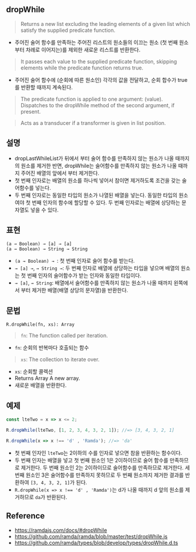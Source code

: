 ## dropWhile
> Returns a new list excluding the leading elements of a given list which satisfy the supplied predicate function.
- 주어진 술어 함수를 만족하는 주어진 리스트의 원소들의 이끄는 원소 (첫 번째 원소부터 차례로 이어지는)를 제외한 새로운 리스트를 반환한다.
> It passes each value to the supplied predicate function, skipping elements while the predicate function returns true.
- 주어진 술어 함수에 (순회에 따른 원소인) 각각의 값을 전달하고, 순회 합수가 true를 반환할 때까지 계속된다.
> The predicate function is applied to one argument: (value).
> Dispatches to the dropWhile method of the second argument, if present.

> Acts as a transducer if a transformer is given in list position.

## 설명

- dropLastWhileList가 뒤에서 부터 술어 함수를 만족하지 않는 원소가 나올 때까지의 원소를 제거한 반면, dropWhile는 술어함수를 만족하지 않는 원소가 나올 때까지 주어진 배열의 앞에서 부터 제거한다.
- 첫 번째 인자로는 배열의 원소를 하나씩 넣어서 참이면 제거하도록 조건을 갖는 술어함수를 넣는다.
- 두 번째 인자로는 동일한 타입의 원소가 나열된 배열을 넣는다. 동일한 타입의 원소여야 첫 번째 인자의 함수에 할당할 수 있다. 두 번째 인자로는 배열에 상당하는 문자열도 넣을 수 있다.

## 표현

```
(a → Boolean) → [a] → [a]
(a → Boolean) → String → String
```
- `(a → Boolean) → `: 첫 번째 인자로 술어 함수를 받는다.
- `→ [a] →`, `→ String →`: 두 번째 인자로 배열에 상당하는 타입을 넣으며 배열의 원소는 첫 번째 인자의 술어함수가 받는 인자와 동일한 타입이다.
- `→ [a]`, `→ String`: 배열에서 술어함수를 만족하지 않는 원소가 나올 때까지 왼쪽에서 부터 제거한 배열(배열 상당의 문자열)을 반환한다.

## 문법

```
R.dropWhile(fn, xs): Array
```
> `fn`: The function called per iteration.
- `fn`: 순회의 반복마다 호출되는 함수
> `xs`: The collection to iterate over.
- `xs`: 순회할 콜렉션
- Returns Array A new array.
- 새로운 배열을 반환한다.

## 예제

```js
const lteTwo = x => x <= 2;

R.dropWhile(lteTwo, [1, 2, 3, 4, 3, 2, 1]); //=> [3, 4, 3, 2, 1]

R.dropWhile(x => x !== 'd' , 'Ramda'); //=> 'da'
```
- 첫 번째 인자인 `lteTwo`는 2이하의 수를 인자로 넣으면 참을 반환하는 함수이다.
- 두 번째 인자는 배열을 넣고 첫 번째 원소인 1은 2이하이므로 술어 함수를 만족하므로 제거한다. 두 번째 원소인 2는 2이하이므로 술어함수를 만족하므로 제거한다. 세 번째 원소인 3은 술어함수를 만족하지 못하므로 두 번째 원소까지 제거한 결과를 반환하여 `[3, 4, 3, 2, 1]`가 된다.
- `R.dropWhile(x => x !== 'd' , 'Ramda')`는 d가 나올 때까지 d 앞의 원소를 제거하므로 `da`가 반환된다.


## Reference
- https://ramdajs.com/docs/#dropWhile
- https://github.com/ramda/ramda/blob/master/test/dropWhile.js
- https://github.com/ramda/types/blob/develop/types/dropWhile.d.ts
